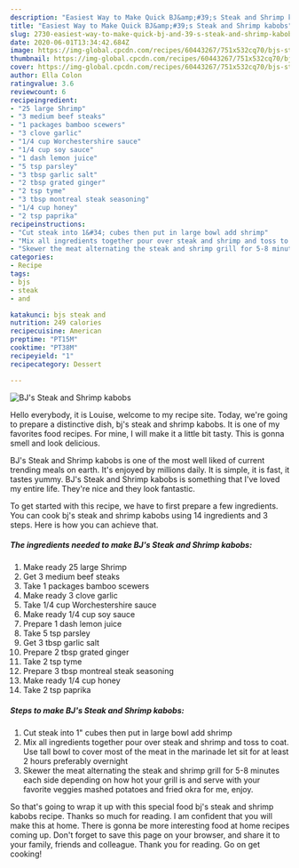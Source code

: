 ```yaml
---
description: "Easiest Way to Make Quick BJ&amp;#39;s Steak and Shrimp kabobs"
title: "Easiest Way to Make Quick BJ&amp;#39;s Steak and Shrimp kabobs"
slug: 2730-easiest-way-to-make-quick-bj-and-39-s-steak-and-shrimp-kabobs
date: 2020-06-01T13:34:42.684Z
image: https://img-global.cpcdn.com/recipes/60443267/751x532cq70/bjs-steak-and-shrimp-kabobs-recipe-main-photo.jpg
thumbnail: https://img-global.cpcdn.com/recipes/60443267/751x532cq70/bjs-steak-and-shrimp-kabobs-recipe-main-photo.jpg
cover: https://img-global.cpcdn.com/recipes/60443267/751x532cq70/bjs-steak-and-shrimp-kabobs-recipe-main-photo.jpg
author: Ella Colon
ratingvalue: 3.6
reviewcount: 6
recipeingredient:
- "25 large Shrimp"
- "3 medium beef steaks"
- "1 packages bamboo scewers"
- "3 clove garlic"
- "1/4 cup Worchestershire sauce"
- "1/4 cup soy sauce"
- "1 dash lemon juice"
- "5 tsp parsley"
- "3 tbsp garlic salt"
- "2 tbsp grated ginger"
- "2 tsp tyme"
- "3 tbsp montreal steak seasoning"
- "1/4 cup honey"
- "2 tsp paprika"
recipeinstructions:
- "Cut steak into 1&#34; cubes then put in large bowl add shrimp"
- "Mix all ingredients together pour over steak and shrimp and toss to coat. Use tall bowl to cover most of the meat in the marinade let sit for at least 2 hours preferably overnight"
- "Skewer the meat alternating the steak and shrimp grill for 5-8 minutes each side depending on how hot your grill is and serve with your favorite veggies mashed potatoes and fried okra for me, enjoy."
categories:
- Recipe
tags:
- bjs
- steak
- and

katakunci: bjs steak and 
nutrition: 249 calories
recipecuisine: American
preptime: "PT15M"
cooktime: "PT38M"
recipeyield: "1"
recipecategory: Dessert

---
```



![BJ&#39;s Steak and Shrimp kabobs](https://img-global.cpcdn.com/recipes/60443267/751x532cq70/bjs-steak-and-shrimp-kabobs-recipe-main-photo.jpg)

Hello everybody, it is Louise, welcome to my recipe site. Today, we're going to prepare a distinctive dish, bj&#39;s steak and shrimp kabobs. It is one of my favorites food recipes. For mine, I will make it a little bit tasty. This is gonna smell and look delicious.



BJ&#39;s Steak and Shrimp kabobs is one of the most well liked of current trending meals on earth. It's enjoyed by millions daily. It is simple, it is fast, it tastes yummy. BJ&#39;s Steak and Shrimp kabobs is something that I've loved my entire life. They're nice and they look fantastic.


To get started with this recipe, we have to first prepare a few ingredients. You can cook bj&#39;s steak and shrimp kabobs using 14 ingredients and 3 steps. Here is how you can achieve that.

<!--inarticleads1-->

##### The ingredients needed to make BJ&#39;s Steak and Shrimp kabobs:

1. Make ready 25 large Shrimp
1. Get 3 medium beef steaks
1. Take 1 packages bamboo scewers
1. Make ready 3 clove garlic
1. Take 1/4 cup Worchestershire sauce
1. Make ready 1/4 cup soy sauce
1. Prepare 1 dash lemon juice
1. Take 5 tsp parsley
1. Get 3 tbsp garlic salt
1. Prepare 2 tbsp grated ginger
1. Take 2 tsp tyme
1. Prepare 3 tbsp montreal steak seasoning
1. Make ready 1/4 cup honey
1. Take 2 tsp paprika




<!--inarticleads2-->

##### Steps to make BJ&#39;s Steak and Shrimp kabobs:

1. Cut steak into 1&#34; cubes then put in large bowl add shrimp
1. Mix all ingredients together pour over steak and shrimp and toss to coat. Use tall bowl to cover most of the meat in the marinade let sit for at least 2 hours preferably overnight
1. Skewer the meat alternating the steak and shrimp grill for 5-8 minutes each side depending on how hot your grill is and serve with your favorite veggies mashed potatoes and fried okra for me, enjoy.




So that's going to wrap it up with this special food bj&#39;s steak and shrimp kabobs recipe. Thanks so much for reading. I am confident that you will make this at home. There is gonna be more interesting food at home recipes coming up. Don't forget to save this page on your browser, and share it to your family, friends and colleague. Thank you for reading. Go on get cooking!

